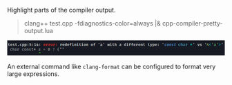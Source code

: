 Highlight parts of the compiler output.

> clang++ test.cpp -fdiagnostics-color=always |& cpp-compiler-pretty-output.lua

![output sample](./sample.png "output sample")

An external command like `clang-format` can be configured to format very large expressions.
